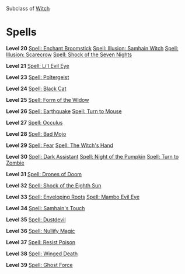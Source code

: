 <!-- TITLE: Vodouist -->
<!-- SUBTITLE: Illusion, curses and hexes.  Vodouists are masters of the dark art of voodoo and know how to channel a grudge to their own gain. -->

Subclass of [Witch](witch)
# Spells

**Level 20**
[Spell: Enchant Broomstick](enchant-broomstick)
[Spell: Illusion: Samhain Witch](illusion-samhain-witch)
[Spell: Illusion: Scarecrow](illusion-scarecrow)
[Spell: Shock of the Seven Nights](shock-of-the-seven-nights)

**Level 21**
[Spell: Li'l Evil Eye](li'l-evil-eye)

**Level 23**
[Spell: Poltergeist](poltergeist)

**Level 24**
[Spell: Black Cat](black-cat)

**Level 25**
[Spell: Form of the Widow](form-of-the-widow)

**Level 26**
[Spell: Earthquake](earthquake)
[Spell: Turn to Mouse](turn-to-mouse)

**Level 27**
[Spell: Occulus](occulus)

**Level 28**
[Spell: Bad Mojo](bad-mojo)

**Level 29**
[Spell: Fear](fear)
[Spell: The Witch's Hand](the-witch's-hand)

**Level 30**
[Spell: Dark Assistant](dark-assistant)
[Spell: Night of the Pumpkin](night-of-the-pumpkin)
[Spell: Turn to Zombie](turn-to-zombie)

**Level 31**
[Spell: Drones of Doom](drones-of-doom)

**Level 32**
[Spell: Shock of the Eighth Sun](shock-of-the-eighth-sun)

**Level 33**
[Spell: Enveloping Roots](enveloping-roots)
[Spell: Mambo Evil Eye](mambo-evil-eye)

**Level 34**
[Spell: Samhain's Touch](samhains-touch)

**Level 35**
[Spell: Dustdevil](dustdevil)

**Level 36**
[Spell: Nullify Magic](nullify-magic)

**Level 37**
[Spell: Resist Poison](resist-poison)

**Level 38**
[Spell: Winged Death](winged-death)

**Level 39**
[Spell: Ghost Force](ghost-force)